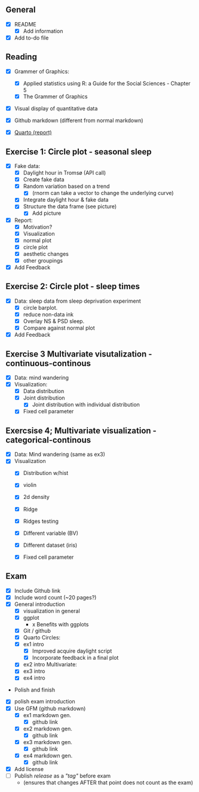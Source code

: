 ## General
-   [x] README
    -   [x] Add information
-   [x] Add to-do file

## Reading
-   [x] Grammer of Graphics:
    -   [x] Applied statistics using R: a Guide for the Social Sciences - Chapter 5
    -   [x] The Grammer of Graphics 
-   [x] Visual display of quantitative data
-   [x] Github markdown (different from normal markdown)
-   [x] [Quarto (report)](https://quarto.org/)


## Exercise 1: Circle plot - seasonal sleep
-   [x] Fake data:
    -   [x] Daylight hour in Tromsø (API call)
    -   [x] Create fake data
    -   [x] Random variation based on a trend
      -   [x] (rnorm can take a vector to change the underlying curve)
    -   [x] Integrate daylight hour & fake data
    -   [x] Structure the data frame (see picture)
        -   [x] Add picture
-   [x] Report: 
    - [x] Motivation?
    -   [x] Visualization
    - [x] normal plot
    -   [x] circle plot
    - [x] aesthetic changes
    -   [x] other groupings
- [x] Add Feedback

## Exercise 2: Circle plot - sleep times
- [x] Data: sleep data from sleep deprivation experiment
	- [x] circle barplot. 
	- [x] reduce non-data ink
	- [x] Overlay NS & PSD sleep. 
	- [x] Compare against normal plot
- [x] Add Feedback

## Exercise 3 Multivariate visutalization - continuous-continous
- [x] Data: mind wandering
- [x] Visualization:
  - [x] Data distribution
  - [x] Joint distribution
    - [x] Joint distribution with individual distribution
  - [x] Fixed cell parameter

## Exercsise 4; Multivariate visualization - categorical-continous
- [x] Data: Mind wandering (same as ex3)
- [x] Visualization 
  - [x] Distribution w/hist
  - [x] violin
  - [x] 2d density
  - [x] Ridge
  - [x] Ridges testing
  - [x] Different variable (BV)
  - [x] Different dataset (iris)
  - [x] Fixed cell parameter


## Exam 
- [x] Include Github link
- [x] Include word count (~20 pages?)
- [x] General introduction
  - [x] visualization in general
  - [x] ggplot
    - x Benefits with ggplots
  - [x] Git / github
  - [x] Quarto
  Circles:
  - [x] ex1 intro
    - [x] Improved acquire daylight script
    - [x] Incorporate feedback in a final plot
  - [x] ex2 intro
  Multivariate: 
  - [x] ex3 intro
  - [x] ex4 intro

- Polish and finish
- [x] polish exam introduction 
- [x] Use GFM (github markdown) 
  - [x] ex1 markdown gen. 
    - [x] github link
  - [x] ex2 markdown gen.
    - [x] github link
  - [x] ex3 markdown gen.
    - [x] github link
  - [x] ex4 markdown gen.
    - [x] github link
- [x] Add license
- [ ] Publish *release* as a *"tag"* before exam 
  - (ensures that changes AFTER that point does not count as the exam)


